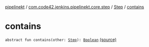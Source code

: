 [pipelinekt](../../index.md) / [com.code42.jenkins.pipelinekt.core.step](../index.md) / [Step](index.md) / [contains](./contains.md)

# contains

`abstract fun contains(other: `[`Step`](index.md)`): `[`Boolean`](https://kotlinlang.org/api/latest/jvm/stdlib/kotlin/-boolean/index.html) [(source)](https://github.com/code42/pipelinekt/tree/master/core/src/main/kotlin/com/code42/jenkins/pipelinekt/core/step/Step.kt#L22)